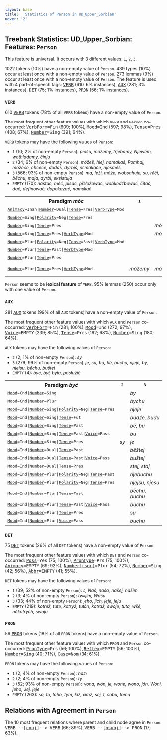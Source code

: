 ```yaml
---
layout: base
title:  'Statistics of Person in UD_Upper_Sorbian'
udver: '2'
---
```


## Treebank Statistics: UD_Upper_Sorbian: Features: `Person`

This feature is universal.
It occurs with 3 different values: `1`, `2`, `3`.

1022 tokens (10%) have a non-empty value of `Person`.
439 types (10%) occur at least once with a non-empty value of `Person`.
273 lemmas (9%) occur at least once with a non-empty value of `Person`.
The feature is used with 4 part-of-speech tags: <tt><a href="hsb-pos-VERB.html">VERB</a></tt> (610; 6% instances), <tt><a href="hsb-pos-AUX.html">AUX</a></tt> (281; 3% instances), <tt><a href="hsb-pos-DET.html">DET</a></tt> (75; 1% instances), <tt><a href="hsb-pos-PRON.html">PRON</a></tt> (56; 1% instances).

### `VERB`

610 <tt><a href="hsb-pos-VERB.html">VERB</a></tt> tokens (78% of all `VERB` tokens) have a non-empty value of `Person`.

The most frequent other feature values with which `VERB` and `Person` co-occurred: <tt><a href="hsb-feat-VerbForm.html">VerbForm</a></tt><tt>=Fin</tt> (609; 100%), <tt><a href="hsb-feat-Mood.html">Mood</a></tt><tt>=Ind</tt> (597; 98%), <tt><a href="hsb-feat-Tense.html">Tense</a></tt><tt>=Pres</tt> (408; 67%), <tt><a href="hsb-feat-Number.html">Number</a></tt><tt>=Sing</tt> (391; 64%).

`VERB` tokens may have the following values of `Person`:

* `1` (10; 2% of non-empty `Person`): <em>prošu, móžemy, trjebamy, Njewěm, wothladamy, činju</em>
* `2` (34; 6% of non-empty `Person`): <em>móžeš, hlej, namakaš, Pomhaj, móžeće, chceće, dodaš, dyrbiš, namakaće, njesměš</em>
* `3` (566; 93% of non-empty `Person`): <em>ma, leži, móže, wobsahuje, su, rěči, běchu, maja, dyrbi, eksistuja</em>
* `EMPTY` (170): <em>nastać, měć, pisać, přełožować, wobkedźbować, čitać, dać, definować, dopokazać, namakać</em>

<table>
  <tr><th>Paradigm <i>móc</i></th><th><tt>1</tt></th><th><tt>2</tt></th><th><tt>3</tt></th></tr>
  <tr><td><tt><tt><a href="hsb-feat-Animacy.html">Animacy</a></tt><tt>=Inan</tt>|<tt><a href="hsb-feat-Number.html">Number</a></tt><tt>=Dual</tt>|<tt><a href="hsb-feat-Tense.html">Tense</a></tt><tt>=Pres</tt>|<tt><a href="hsb-feat-VerbType.html">VerbType</a></tt><tt>=Mod</tt></tt></td><td></td><td></td><td><em>móžetej</em></td></tr>
  <tr><td><tt><tt><a href="hsb-feat-Number.html">Number</a></tt><tt>=Sing</tt>|<tt><a href="hsb-feat-Polarity.html">Polarity</a></tt><tt>=Neg</tt>|<tt><a href="hsb-feat-Tense.html">Tense</a></tt><tt>=Pres</tt></tt></td><td></td><td></td><td><em>njemóže</em></td></tr>
  <tr><td><tt><tt><a href="hsb-feat-Number.html">Number</a></tt><tt>=Sing</tt>|<tt><a href="hsb-feat-Tense.html">Tense</a></tt><tt>=Pres</tt></tt></td><td></td><td><em>móžeš</em></td><td></td></tr>
  <tr><td><tt><tt><a href="hsb-feat-Number.html">Number</a></tt><tt>=Sing</tt>|<tt><a href="hsb-feat-Tense.html">Tense</a></tt><tt>=Pres</tt>|<tt><a href="hsb-feat-VerbType.html">VerbType</a></tt><tt>=Mod</tt></tt></td><td></td><td><em>móžeš</em></td><td><em>móže</em></td></tr>
  <tr><td><tt><tt><a href="hsb-feat-Number.html">Number</a></tt><tt>=Plur</tt>|<tt><a href="hsb-feat-Polarity.html">Polarity</a></tt><tt>=Neg</tt>|<tt><a href="hsb-feat-Tense.html">Tense</a></tt><tt>=Past</tt>|<tt><a href="hsb-feat-VerbType.html">VerbType</a></tt><tt>=Mod</tt></tt></td><td></td><td></td><td><em>njemóžeše</em></td></tr>
  <tr><td><tt><tt><a href="hsb-feat-Number.html">Number</a></tt><tt>=Plur</tt>|<tt><a href="hsb-feat-Tense.html">Tense</a></tt><tt>=Past</tt>|<tt><a href="hsb-feat-VerbType.html">VerbType</a></tt><tt>=Mod</tt></tt></td><td></td><td></td><td><em>móžachu</em></td></tr>
  <tr><td><tt><tt><a href="hsb-feat-Number.html">Number</a></tt><tt>=Plur</tt>|<tt><a href="hsb-feat-Tense.html">Tense</a></tt><tt>=Pres</tt></tt></td><td></td><td></td><td><em>móžeja</em></td></tr>
  <tr><td><tt><tt><a href="hsb-feat-Number.html">Number</a></tt><tt>=Plur</tt>|<tt><a href="hsb-feat-Tense.html">Tense</a></tt><tt>=Pres</tt>|<tt><a href="hsb-feat-VerbType.html">VerbType</a></tt><tt>=Mod</tt></tt></td><td><em>móžemy</em></td><td><em>móžeće</em></td><td><em>móžeja, móža</em></td></tr>
</table>

`Person` seems to be **lexical feature** of `VERB`. 95% lemmas (250) occur only with one value of `Person`.

### `AUX`

281 <tt><a href="hsb-pos-AUX.html">AUX</a></tt> tokens (99% of all `AUX` tokens) have a non-empty value of `Person`.

The most frequent other feature values with which `AUX` and `Person` co-occurred: <tt><a href="hsb-feat-VerbForm.html">VerbForm</a></tt><tt>=Fin</tt> (281; 100%), <tt><a href="hsb-feat-Mood.html">Mood</a></tt><tt>=Ind</tt> (272; 97%), <tt><a href="hsb-feat-Voice.html">Voice</a></tt><tt>=EMPTY</tt> (239; 85%), <tt><a href="hsb-feat-Tense.html">Tense</a></tt><tt>=Pres</tt> (192; 68%), <tt><a href="hsb-feat-Number.html">Number</a></tt><tt>=Sing</tt> (180; 64%).

`AUX` tokens may have the following values of `Person`:

* `2` (2; 1% of non-empty `Person`): <em>sy</em>
* `3` (279; 99% of non-empty `Person`): <em>je, su, bu, bě, buchu, njeje, by, njejsu, běchu, buštej</em>
* `EMPTY` (4): <em>być, był, była, posłužić</em>

<table>
  <tr><th>Paradigm <i>być</i></th><th><tt>2</tt></th><th><tt>3</tt></th></tr>
  <tr><td><tt><tt><a href="hsb-feat-Mood.html">Mood</a></tt><tt>=Cnd</tt>|<tt><a href="hsb-feat-Number.html">Number</a></tt><tt>=Sing</tt></tt></td><td></td><td><em>by</em></td></tr>
  <tr><td><tt><tt><a href="hsb-feat-Mood.html">Mood</a></tt><tt>=Cnd</tt>|<tt><a href="hsb-feat-Number.html">Number</a></tt><tt>=Plur</tt></tt></td><td></td><td><em>bychu</em></td></tr>
  <tr><td><tt><tt><a href="hsb-feat-Mood.html">Mood</a></tt><tt>=Ind</tt>|<tt><a href="hsb-feat-Number.html">Number</a></tt><tt>=Sing</tt>|<tt><a href="hsb-feat-Polarity.html">Polarity</a></tt><tt>=Neg</tt>|<tt><a href="hsb-feat-Tense.html">Tense</a></tt><tt>=Pres</tt></tt></td><td></td><td><em>njeje</em></td></tr>
  <tr><td><tt><tt><a href="hsb-feat-Mood.html">Mood</a></tt><tt>=Ind</tt>|<tt><a href="hsb-feat-Number.html">Number</a></tt><tt>=Sing</tt>|<tt><a href="hsb-feat-Tense.html">Tense</a></tt><tt>=Fut</tt></tt></td><td></td><td><em>budźe, budu</em></td></tr>
  <tr><td><tt><tt><a href="hsb-feat-Mood.html">Mood</a></tt><tt>=Ind</tt>|<tt><a href="hsb-feat-Number.html">Number</a></tt><tt>=Sing</tt>|<tt><a href="hsb-feat-Tense.html">Tense</a></tt><tt>=Past</tt></tt></td><td></td><td><em>bě, bu</em></td></tr>
  <tr><td><tt><tt><a href="hsb-feat-Mood.html">Mood</a></tt><tt>=Ind</tt>|<tt><a href="hsb-feat-Number.html">Number</a></tt><tt>=Sing</tt>|<tt><a href="hsb-feat-Tense.html">Tense</a></tt><tt>=Past</tt>|<tt><a href="hsb-feat-Voice.html">Voice</a></tt><tt>=Pass</tt></tt></td><td></td><td><em>bu</em></td></tr>
  <tr><td><tt><tt><a href="hsb-feat-Mood.html">Mood</a></tt><tt>=Ind</tt>|<tt><a href="hsb-feat-Number.html">Number</a></tt><tt>=Sing</tt>|<tt><a href="hsb-feat-Tense.html">Tense</a></tt><tt>=Pres</tt></tt></td><td><em>sy</em></td><td><em>je</em></td></tr>
  <tr><td><tt><tt><a href="hsb-feat-Mood.html">Mood</a></tt><tt>=Ind</tt>|<tt><a href="hsb-feat-Number.html">Number</a></tt><tt>=Dual</tt>|<tt><a href="hsb-feat-Tense.html">Tense</a></tt><tt>=Past</tt></tt></td><td></td><td><em>běštej</em></td></tr>
  <tr><td><tt><tt><a href="hsb-feat-Mood.html">Mood</a></tt><tt>=Ind</tt>|<tt><a href="hsb-feat-Number.html">Number</a></tt><tt>=Dual</tt>|<tt><a href="hsb-feat-Tense.html">Tense</a></tt><tt>=Past</tt>|<tt><a href="hsb-feat-Voice.html">Voice</a></tt><tt>=Pass</tt></tt></td><td></td><td><em>buštej</em></td></tr>
  <tr><td><tt><tt><a href="hsb-feat-Mood.html">Mood</a></tt><tt>=Ind</tt>|<tt><a href="hsb-feat-Number.html">Number</a></tt><tt>=Dual</tt>|<tt><a href="hsb-feat-Tense.html">Tense</a></tt><tt>=Pres</tt></tt></td><td></td><td><em>stej, staj</em></td></tr>
  <tr><td><tt><tt><a href="hsb-feat-Mood.html">Mood</a></tt><tt>=Ind</tt>|<tt><a href="hsb-feat-Number.html">Number</a></tt><tt>=Plur</tt>|<tt><a href="hsb-feat-Polarity.html">Polarity</a></tt><tt>=Neg</tt>|<tt><a href="hsb-feat-Tense.html">Tense</a></tt><tt>=Past</tt></tt></td><td></td><td><em>njebuchu</em></td></tr>
  <tr><td><tt><tt><a href="hsb-feat-Mood.html">Mood</a></tt><tt>=Ind</tt>|<tt><a href="hsb-feat-Number.html">Number</a></tt><tt>=Plur</tt>|<tt><a href="hsb-feat-Polarity.html">Polarity</a></tt><tt>=Neg</tt>|<tt><a href="hsb-feat-Tense.html">Tense</a></tt><tt>=Pres</tt></tt></td><td></td><td><em>njejsu, njesu</em></td></tr>
  <tr><td><tt><tt><a href="hsb-feat-Mood.html">Mood</a></tt><tt>=Ind</tt>|<tt><a href="hsb-feat-Number.html">Number</a></tt><tt>=Plur</tt>|<tt><a href="hsb-feat-Tense.html">Tense</a></tt><tt>=Past</tt></tt></td><td></td><td><em>běchu, buchu</em></td></tr>
  <tr><td><tt><tt><a href="hsb-feat-Mood.html">Mood</a></tt><tt>=Ind</tt>|<tt><a href="hsb-feat-Number.html">Number</a></tt><tt>=Plur</tt>|<tt><a href="hsb-feat-Tense.html">Tense</a></tt><tt>=Past</tt>|<tt><a href="hsb-feat-Voice.html">Voice</a></tt><tt>=Pass</tt></tt></td><td></td><td><em>buchu</em></td></tr>
  <tr><td><tt><tt><a href="hsb-feat-Mood.html">Mood</a></tt><tt>=Ind</tt>|<tt><a href="hsb-feat-Number.html">Number</a></tt><tt>=Plur</tt>|<tt><a href="hsb-feat-Tense.html">Tense</a></tt><tt>=Pres</tt></tt></td><td></td><td><em>su</em></td></tr>
  <tr><td><tt><tt><a href="hsb-feat-Mood.html">Mood</a></tt><tt>=Ind</tt>|<tt><a href="hsb-feat-Number.html">Number</a></tt><tt>=Plur</tt>|<tt><a href="hsb-feat-Voice.html">Voice</a></tt><tt>=Pass</tt></tt></td><td></td><td><em>buchu</em></td></tr>
</table>

### `DET`

75 <tt><a href="hsb-pos-DET.html">DET</a></tt> tokens (26% of all `DET` tokens) have a non-empty value of `Person`.

The most frequent other feature values with which `DET` and `Person` co-occurred: <tt><a href="hsb-feat-Poss.html">Poss</a></tt><tt>=Yes</tt> (75; 100%), <tt><a href="hsb-feat-PronType.html">PronType</a></tt><tt>=Prs</tt> (75; 100%), <tt><a href="hsb-feat-Animacy.html">Animacy</a></tt><tt>=EMPTY</tt> (69; 92%), <tt><a href="hsb-feat-Number-psor.html">Number[psor]</a></tt><tt>=Plur</tt> (54; 72%), <tt><a href="hsb-feat-Number.html">Number</a></tt><tt>=Sing</tt> (42; 56%), <tt><a href="hsb-feat-Abbr.html">Abbr</a></tt><tt>=EMPTY</tt> (41; 55%).

`DET` tokens may have the following values of `Person`:

* `1` (39; 52% of non-empty `Person`): <em>n, Naš, naša, našej, našim</em>
* `2` (3; 4% of non-empty `Person`): <em>twojim, Wašu</em>
* `3` (33; 44% of non-empty `Person`): <em>jeho, jich, jeje, jeju</em>
* `EMPTY` (219): <em>kotrež, tute, kotryž, tutón, kotraž, swoje, tuta, wšě, někotrych, swoju</em>

### `PRON`

56 <tt><a href="hsb-pos-PRON.html">PRON</a></tt> tokens (18% of all `PRON` tokens) have a non-empty value of `Person`.

The most frequent other feature values with which `PRON` and `Person` co-occurred: <tt><a href="hsb-feat-PronType.html">PronType</a></tt><tt>=Prs</tt> (56; 100%), <tt><a href="hsb-feat-Reflex.html">Reflex</a></tt><tt>=EMPTY</tt> (56; 100%), <tt><a href="hsb-feat-Number.html">Number</a></tt><tt>=Sing</tt> (40; 71%), <tt><a href="hsb-feat-Case.html">Case</a></tt><tt>=Nom</tt> (34; 61%).

`PRON` tokens may have the following values of `Person`:

* `1` (2; 4% of non-empty `Person`): <em>nam</em>
* `2` (2; 4% of non-empty `Person`): <em>ty</em>
* `3` (52; 93% of non-empty `Person`): <em>wona, wón, je, wone, wono, jón, Woni, jeho, Jej, jeje</em>
* `EMPTY` (263): <em>so, to, toho, tym, kiž, čimž, sej, t, sobu, tomu</em>

## Relations with Agreement in `Person`

The 10 most frequent relations where parent and child node agree in `Person`:
<tt>VERB --[<tt><a href="hsb-dep-conj.html">conj</a></tt>]--> VERB</tt> (66; 89%),
<tt>VERB --[<tt><a href="hsb-dep-nsubj.html">nsubj</a></tt>]--> PRON</tt> (17; 63%).

